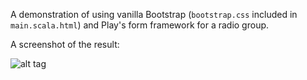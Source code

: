 A demonstration of using vanilla Bootstrap (`bootstrap.css` included in `main.scala.html`) and Play's form framework for a radio group.

A screenshot of the result:

![alt tag](https://raw.github.com/bjfletcher/play-bootstrap-radio-group/master/screenshot.png)

